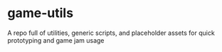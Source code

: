 # game-utils
 A repo full of utilities, generic scripts, and placeholder assets for quick prototyping and game jam usage
